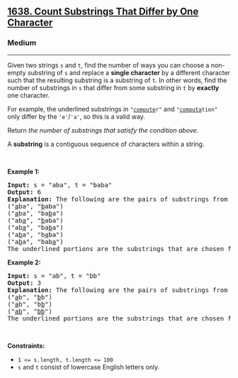 <h2><a href="https://leetcode.com/problems/count-substrings-that-differ-by-one-character/">1638. Count Substrings That Differ by One Character</a></h2><h3>Medium</h3><hr><div style="user-select: auto;"><p style="user-select: auto;">Given two strings <code style="user-select: auto;">s</code> and <code style="user-select: auto;">t</code>, find the number of ways you can choose a non-empty substring of <code style="user-select: auto;">s</code> and replace a <strong style="user-select: auto;">single character</strong> by a different character such that the resulting substring is a substring of <code style="user-select: auto;">t</code>. In other words, find the number of substrings in <code style="user-select: auto;">s</code> that differ from some substring in <code style="user-select: auto;">t</code> by <strong style="user-select: auto;">exactly</strong> one character.</p>

<p style="user-select: auto;">For example, the underlined substrings in <code style="user-select: auto;">"<u style="user-select: auto;">compute</u>r"</code> and <code style="user-select: auto;">"<u style="user-select: auto;">computa</u>tion"</code> only differ by the <code style="user-select: auto;">'e'</code>/<code style="user-select: auto;">'a'</code>, so this is a valid way.</p>

<p style="user-select: auto;">Return <em style="user-select: auto;">the number of substrings that satisfy the condition above.</em></p>

<p style="user-select: auto;">A <strong style="user-select: auto;">substring</strong> is a contiguous sequence of characters within a string.</p>

<p style="user-select: auto;">&nbsp;</p>
<p style="user-select: auto;"><strong style="user-select: auto;">Example 1:</strong></p>

<pre style="user-select: auto;"><strong style="user-select: auto;">Input:</strong> s = "aba", t = "baba"
<strong style="user-select: auto;">Output:</strong> 6
<strong style="user-select: auto;">Explanation:</strong> The following are the pairs of substrings from s and t that differ by exactly 1 character:
("<u style="user-select: auto;">a</u>ba", "<u style="user-select: auto;">b</u>aba")
("<u style="user-select: auto;">a</u>ba", "ba<u style="user-select: auto;">b</u>a")
("ab<u style="user-select: auto;">a</u>", "<u style="user-select: auto;">b</u>aba")
("ab<u style="user-select: auto;">a</u>", "ba<u style="user-select: auto;">b</u>a")
("a<u style="user-select: auto;">b</u>a", "b<u style="user-select: auto;">a</u>ba")
("a<u style="user-select: auto;">b</u>a", "bab<u style="user-select: auto;">a</u>")
The underlined portions are the substrings that are chosen from s and t.
</pre>
​​<strong style="user-select: auto;">Example 2:</strong>

<pre style="user-select: auto;"><strong style="user-select: auto;">Input:</strong> s = "ab", t = "bb"
<strong style="user-select: auto;">Output:</strong> 3
<strong style="user-select: auto;">Explanation:</strong> The following are the pairs of substrings from s and t that differ by 1 character:
("<u style="user-select: auto;">a</u>b", "<u style="user-select: auto;">b</u>b")
("<u style="user-select: auto;">a</u>b", "b<u style="user-select: auto;">b</u>")
("<u style="user-select: auto;">ab</u>", "<u style="user-select: auto;">bb</u>")
​​​​The underlined portions are the substrings that are chosen from s and t.
</pre>

<p style="user-select: auto;">&nbsp;</p>
<p style="user-select: auto;"><strong style="user-select: auto;">Constraints:</strong></p>

<ul style="user-select: auto;">
	<li style="user-select: auto;"><code style="user-select: auto;">1 &lt;= s.length, t.length &lt;= 100</code></li>
	<li style="user-select: auto;"><code style="user-select: auto;">s</code> and <code style="user-select: auto;">t</code> consist of lowercase English letters only.</li>
</ul>
</div>